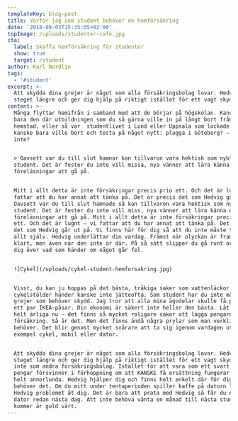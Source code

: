 ```yaml
---
templateKey: blog-post
title: Varför jag som student behöver en hemförsäkring
date: '2018-09-03T15:35:05+02:00'
topImage: /uploads/studenter-cafe.jpg
cta:
  label: Skaffa hemförsäkring för studenter
  show: true
  target: /student
author: Karl Nordlin
tags:
  - '#student'
excerpt: >-
  Att skydda dina grejer är något som alla försäkringsbolag lovar. Hedvig tar
  steget längre och ger dig hjälp på riktigt istället för ett vagt skydd.
content: >-
  Många flyttar hemifrån i samband med att de börjar på högskolan. Kanske fanns
  bara den där utbildningen som du så gärna ville in på långt bort från din
  hemstad, eller så var  studentlivet i Lund eller Uppsala som lockade. Du
  kanske bara ville bort och testa på något nytt: plugga i Göteborg? – varför
  inte? 


  > Oavsett var du till slut hamnar kan tillvaron vara hektisk som nybliven
  student. Det är fester du inte vill missa, nya vänner att lära känna och
  föreläsningar att gå på. 


  Mitt i allt detta är inte försäkringar precis prio ett. Och det är lugnt – vi
  fattar att du har annat att tänka på. Det är precis det som Hedvig går ut på.
  Oavsett var du till slut hamnade så kan tillvaron vara hektisk som nybliven
  student. Det är fester du inte vill miss, nya vänner att lära känna och
  föreläsningar att gå på. Mitt i allt detta är inte försäkringar precis prio
  ett. Och det är lugnt – vi fattar att du har annat att tänka på. Det är precis
  det som Hedvig går ut på. Vi finns här för dig så att du inte måste tänka på
  allt själv. Hedvig underlättar din vardag. Främst när olyckan är framme så
  klart, men även när den inte är där. På så sätt slipper du gå runt och oroa
  dig över vad som händer om något går fel. 


  ![Cykel](/uploads/cykel-student-hemforsakring.jpg)


  Visst, du kan ju hoppas på det bästa, tråkiga saker som vattenläckor och
  cykelstölder händer kanske inte jätteofta. Som student har du inte många
  grejer som behöver skydd. Jag tror att alla mina ägodelar skulle få plats i
  ett par IKEA-påsar. Din ekonomi är säkert inte heller den bästa. Låt oss vara
  helt ärliga nu – det finns så mycket roligare saker att lägga pengarna på än
  försäkring. Så är det. Men det finns ändå några prylar som man verkligen
  behöver. Det blir genast mycket svårare att ta sig igenom vardagen utan till
  exempel cykel, mobil eller dator.


  Att skydda dina grejer är något som alla försäkringsbolag lovar. Hedvig tar
  steget längre och ger dig hjälp på riktigt istället för ett vagt skydd. Vi är
  inte som andra försäkringsbolag. Istället för att vara som ett svart hål där
  pengar försvinner i förhoppning om att KANSKE få ersättning fungerar Hedvig
  helt annorlunda. Hedvig hjälper dig och finns helt enkelt där för dig när du
  behöver det. Om du mitt under tentaperioden spiller kaffe på datorn löser
  Hedvig problemet åt dig. Det är bara att prata med Hedvig så får du en ny
  dator redan nästa dag. Att inte behöva vänta en månad till nästa studiebidrag
  kommer är guld värt.
---
```


